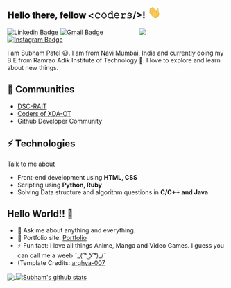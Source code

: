 <h2> 𝐇𝐞𝐥𝐥𝐨 𝐭𝐡𝐞𝐫𝐞, 𝐟𝐞𝐥𝐥𝐨𝐰 <𝚌𝚘𝚍𝚎𝚛𝚜/>! <img src="https://raw.githubusercontent.com/ABSphreak/ABSphreak/master/gifs/Hi.gif" width="30px"></h2>

<img align='right' src='https://user-images.githubusercontent.com/5713670/87202985-820dcb80-c2b6-11ea-9f56-7ec461c497c3.gif' width='200"'>

[![Linkedin Badge](https://img.shields.io/badge/-spoctone-blue?style=flat-square&logo=Linkedin&logoColor=white&link=https://www.linkedin.com/in/spoctone)](https://www.linkedin.com/in/spoctone)
[![Gmail Badge](https://img.shields.io/badge/-sp.octone@gmail.com-c14438?style=flat-square&logo=Gmail&logoColor=white&link=mailto:sp.octone@gmail.com)](mailto:sp.octone@gmail.com)
[![Instagram Badge](https://img.shields.io/badge/-sp_octone-c13584?style=flat&labelColor=c13584&logo=instagram&logoColor=white)](https://www.instagram.com/sp_octone)


I am Subham Patel 😃. I am from Navi Mumbai, India and currently doing my B.E from Ramrao Adik Institute of Technology 🏫. I love to explore and learn about new things.
## 👯 Communities
* [DSC-RAIT](https://github.com/dscrait)
* [Coders of XDA-OT](https://github.com/Coders-Of-XDA-OT)
* Github Developer Community
## ⚡ Technologies
Talk to me about
- Front-end development using **HTML, CSS**
- Scripting using **Python, Ruby**
- Solving Data structure and algorithm questions in **C/C++ and Java**
## Hello World!! 🤔
- 💬 Ask me about anything and everything.
- 🎯 Portfolio site: [Portfolio](https://spoctone.me)
- ⚡ Fun fact: I love all things Anime, Manga and Video Games. I guess you can call me a weeb ¯\_( ͡° ͜ʖ ͡°)_/¯
- (Template Credits: [arghya-007](https://github.com/arghya-007) 
<a href="https://github.com/SPOCTONE">
  <img align="center" src="https://github-readme-stats.vercel.app/api/top-langs/?username=SPOCTONE&theme=dark&hide_langs_below=1" />
</a>
<a href="https://github.com/SPOCTONE">
 <img align="center" src="https://github-readme-stats.vercel.app/api?username=SPOCTONE&show_icons=true&theme=dracula&line_height=27" alt="Subham's github stats"/>
</a>
